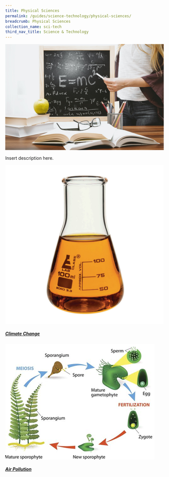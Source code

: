 ```yaml
---
title: Physical Sciences
permalink: /guides/science-technology/physical-sciences/
breadcrumb: Physical Sciences
collection_name: sci-tech
third_nav_title: Science & Technology
---
```

<img src="/images/category/physical-science.jpg" alt="physical science banner" style="width:800px;" />

Insert description here.

<div>
	<div class="row is-multiline">
		<div class="col is-half-tablet padding--bottom--lg">
			<a href="/guides/science-technology/physical-sciences/climate-change" class="project-link">
				<img src="/images/sci-tech/temp sci file 1.jpg" alt="Climate Change" class="project-image">
			<div class="project-card">
				<div class="project-title margin--bottom--xs">
					<h5><b>Climate Change</b></h5>
				</div>
			</div>
			</a>
		</div>
		<div class="col is-half-tablet padding--bottom--lg">
			<a href="/guides/science-technology/physical-sciences/air-pollution/" class="project-link">
				<img src="/images/sci-tech/temp sci file 2.jpg" alt="Air Pollution" class="project-image">
			<div class="project-card">
				<div class="project-title margin--bottom--xs">
					<h5><b>Air Pollution</b></h5>
				</div>
			</div>
			</a>
		</div>
	</div>
</div>

<p><p>



